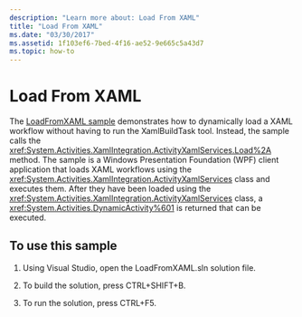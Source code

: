 ```yaml
---
description: "Learn more about: Load From XAML"
title: "Load From XAML"
ms.date: "03/30/2017"
ms.assetid: 1f103ef6-7bed-4f16-ae52-9e665c5a43d7
ms.topic: how-to
---
```

# Load From XAML

The [LoadFromXAML sample](https://github.com/dotnet/samples/tree/main/framework/windows-workflow-foundation/basic/Built-InActivities/LoadFromXAML/CS) demonstrates how to dynamically load a XAML workflow without having to run the XamlBuildTask tool. Instead, the sample calls the <xref:System.Activities.XamlIntegration.ActivityXamlServices.Load%2A> method. The sample is a Windows Presentation Foundation (WPF) client application that loads XAML workflows using the <xref:System.Activities.XamlIntegration.ActivityXamlServices> class and executes them. After they have been loaded using the <xref:System.Activities.XamlIntegration.ActivityXamlServices> class, a <xref:System.Activities.DynamicActivity%601> is returned that can be executed.

## To use this sample

1. Using Visual Studio, open the LoadFromXAML.sln solution file.

2. To build the solution, press CTRL+SHIFT+B.

3. To run the solution, press CTRL+F5.
